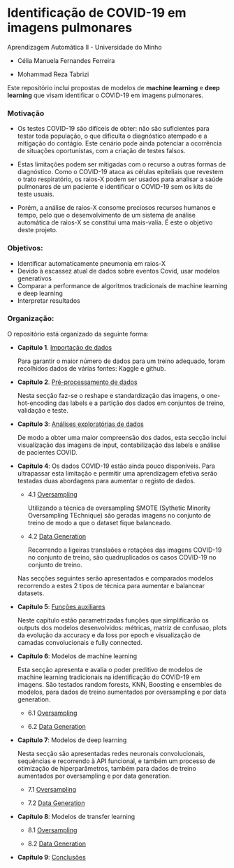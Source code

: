 # Identificação de COVID-19 em imagens pulmonares

Aprendizagem Automática II - Universidade do Minho

* Célia Manuela Fernandes Ferreira

* Mohammad Reza Tabrizi

Este repositório inclui propostas de modelos de <b>machine learning</b> e <b>deep learning</b> que visam identificar o COVID-19 em imagens pulmonares.

### Motivação
* Os testes COVID-19 são difíceis de obter: não são suficientes para testar toda população, o que dificulta o diagnóstico atempado e a mitigação do contágio. Este cenário pode ainda potenciar a ocorrência de situações oportunistas, com a criação de testes falsos.

* Estas limitações podem ser mitigadas com o recurso a outras formas de diagnóstico. Como o COVID-19 ataca as células epiteliais que revestem o trato respiratório, os raios-X podem ser usados para analisar a saúde pulmonares de um paciente e identificar o COVID-19 sem os kits de teste usuais.

* Porém, a análise de raios-X consome preciosos recursos humanos e tempo, pelo que o desenvolvimento de um sistema de análise automática de raios-X se constitui uma mais-valia. É este o objetivo deste projeto. 


### Objetivos:

- Identificar automaticamente pneumonia em raios-X
- Devido à escassez atual de dados sobre eventos Covid, usar modelos generativos
- Comparar a performance de algoritmos tradicionais de machine learning e deep learning
- Interpretar resultados


### Organização:

O repositório está organizado da seguinte forma:

* <b>Capítulo 1</b>. [Importação de dados](https://github.com/celiaferreira/Covid19_RX/blob/master/1_ImportarDados.ipynb)

  Para garantir o maior número de dados para um treino adequado, foram recolhidos dados de várias fontes: Kaggle e github.

* <b>Capítulo 2</b>. [Pré-processamento de dados](https://github.com/celiaferreira/Covid19_RX/blob/master/2_PreProcessamento.ipynb)

  Nesta secção faz-se o reshape e standardização das imagens, o one-hot-encoding das labels e a partição dos dados em conjuntos de treino, validação e teste.
  
* <b>Capítulo 3</b>: [Análises exploratórias de dados](https://github.com/celiaferreira/Covid19_RX/blob/master/3_AnaliseDados.ipynb)
  
  De modo a obter uma maior compreensão dos dados, esta secção inclui visualização das imagens de input, contabilização das labels e análise de pacientes COVID.

* <b>Capítulo 4</b>: Os dados COVID-19 estão ainda pouco disponíveis. Para ultrapassar esta limitação e permitir uma aprendizagem efetiva serão testadas duas abordagens para aumentar o registo de dados.

  - 4.1 [Oversampling](https://github.com/celiaferreira/Covid19_RX/blob/master/4_1_SMOTE.ipynb)

    Utilizando a técnica de oversampling SMOTE (Sythetic Minority Oversampling TEchnique) são geradas imagens no conjunto de treino de modo a que o dataset fique balanceado.
    
    
  - 4.2 [Data Generation](https://) 
  
    Recorrendo a ligeiras translaões e rotações das imagens COVID-19 no conjunto de treino, são quadruplicados os casos COVID-19 no conjunto de treino.

  Nas secções seguintes serão apresentados e comparados modelos recorrendo a estes 2 tipos de técnica para aumentar e balancear datasets. 


* <b>Capítulo 5</b>: [Funções auxiliares](https://github.com/celiaferreira/Covid19_RX/blob/master/5_FuncoesAuxiliares.ipynb)

  Neste capítulo estão parametrizadas funções que simplificarão os outputs dos modelos desenvolvidos: métricas, matriz de confusao, plots da evolução da accuracy e da loss por epoch e visualização de camadas convolucionais e fully connected.

* <b>Capítulo 6</b>: Modelos de machine learning

  Esta secção apresenta e avalia o poder preditivo de modelos de machine learning tradicionais na identificação do COVID-19 em imagens.
  São testados random forests, KNN, Boosting e ensembles de modelos, para dados de treino aumentados por oversampling e por data generation.

  - 6.1 [Oversampling](https://github.com/celiaferreira/Covid19_RX/blob/master/6_1_ML_SMOTE.ipynb)

  - 6.2 [Data Generation](https://) 
  

* <b>Capítulo 7</b>: Modelos de deep learning

    Nesta secção são apresentadas redes neuronais convolucionais, sequências e recorrendo à API funcional, e também um processo de otimização de hiperparâmetros, também para dados de treino aumentados por oversampling e por data generation.

  - 7.1 [Oversampling](https://github.com/celiaferreira/Covid19_RX/blob/master/7_1_DL_SMOTE.ipynb)

  - 7.2 [Data Generation](https://) 
  
  
* <b>Capítulo 8</b>: Modelos de transfer learning

  - 8.1 [Oversampling](https://)

  - 8.2 [Data Generation](https://) 


* <b>Capítulo 9</b>: [Conclusões](https://)

